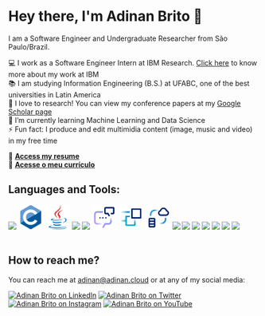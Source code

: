 # Hey there, I'm Adinan Brito 👋

I am a Software Engineer and Undergraduate Researcher from São Paulo/Brazil.

💻 I work as a Software Engineer Intern at IBM Research. [Click here](https://github.com/IBM/customized-voice-text-bot-for-whatsapp-telegram) to know more about my work at IBM <br>
📚 I am studying Information Engineering (B.S.) at UFABC, one of the best universities in Latin America <br>
🔭 I love to research! You can view my conference papers at my [Google Scholar page](https://scholar.google.com.br/citations?hl=pt-BR&user=Edvqr8cAAAAJ) <br>
🌱 I’m currently learning Machine Learning and Data Science <br>
⚡ Fun fact: I produce and edit multimidia content (image, music and video) in my free time

📄 [**Access my resume**](https://github.com/adinanabf/adinanabf/blob/main/Adinan_Filho_CV_english.pdf) <br>
📄 [**Acesse o meu currículo**](https://github.com/adinanabf/adinanabf/blob/main/Adinan_Filho_CV_ptbr.pdf)

## Languages and Tools:

[<img src='https://camo.githubusercontent.com/aa96ee3a3352c9c3c2161d3e95698d0885a277ab85d617fe77912627d37a3959/68747470733a2f2f6564656e742e6769746875622e696f2f537570657254696e7949636f6e732f696d616765732f7376672f707974686f6e2e737667' height='50'>](https://www.python.org/)
[<img src='./img/c_original_logo_icon_146611.svg' height='50'>](https://en.wikipedia.org/wiki/C_(programming_language))
[<img src='./img/java_original_logo_icon_146458.svg' height='50'>](https://www.java.com/)
[<img src='https://www.seekpng.com/png/detail/875-8753366_flask-framework-logo-svg.png' height='50'>](https://flask.palletsprojects.com/en/2.2.x/)
[<img src='https://www.svgrepo.com/download/349342/docker.svg' height='50'>](https://www.docker.com/)
[<img src='./img/WatsonAssistant-light.svg' height='50'>](https://www.ibm.com/products/watson-assistant) 
[<img src='./img/CodeEngine.svg' height='50'>](https://www.ibm.com/cloud/code-engine) 
[<img src='./img/Cloudant.svg' height='50'>](https://www.ibm.com/cloud/cloudant) 
[<img src='https://www.vectorlogo.zone/logos/twilio/twilio-tile.svg' height='50'>](https://www.twilio.com/docs/libraries/python)
[<img src='https://camo.githubusercontent.com/72e5df59529a42423d671ba4c02bfb327d917517bfff18595c5e5dc17a5abece/68747470733a2f2f6564656e742e6769746875622e696f2f537570657254696e7949636f6e732f696d616765732f7376672f68746d6c352e737667' height='50'>](https://en.wikipedia.org/wiki/HTML5)
[<img src='https://camo.githubusercontent.com/3913c59c7057f9c9a7f79d63c9753930e69790c8f90fbb375a78686e96165d29/68747470733a2f2f6564656e742e6769746875622e696f2f537570657254696e7949636f6e732f696d616765732f7376672f76697375616c73747564696f636f64652e737667' height='50'>](https://code.visualstudio.com/)
[<img src='https://www.adobe.com/content/dam/cc/icons/photoshop.svg' height='50'>](https://www.adobe.com/br/products/photoshop.html)
[<img src='https://www.adobe.com/content/dam/cc/icons/illustrator.svg' height='50'>]([https://www.adobe.com/products/illustrator.html)
[<img src='https://www.adobe.com/content/dam/cc/icons/premiere.svg' height='50'>](https://www.adobe.com/br/products/premiere.html)
[<img src='https://www.adobe.com/content/dam/cc/icons/aftereffects.svg' height='50'>](https://www.adobe.com/products/aftereffects.html)
<br><br>


## How to reach me?

You can reach me at [adinan@adinan.cloud](mailto:adinan@adinan.cloud) or at any of my social media:

[<img src='https://camo.githubusercontent.com/c8a9c5b414cd812ad6a97a46c29af67239ddaeae08c41724ff7d945fb4c047e5/68747470733a2f2f6564656e742e6769746875622e696f2f537570657254696e7949636f6e732f696d616765732f7376672f6c696e6b6564696e2e737667' alt='Adinan Brito on LinkedIn' height='40'>](https://www.linkedin.com/in/adinanfilho/)
[<img src='https://camo.githubusercontent.com/35b0b8bfbd8840f35607fb56ad0a139047fd5d6e09ceb060c5c6f0a5abd1044c/68747470733a2f2f6564656e742e6769746875622e696f2f537570657254696e7949636f6e732f696d616765732f7376672f747769747465722e737667' alt='Adinan Brito on Twitter' height='40'>](https://twitter.com/adinanbrito)
[<img src='https://camo.githubusercontent.com/c9dacf0f25a1489fdbc6c0d2b41cda58b77fa210a13a886d6f99e027adfbd358/68747470733a2f2f6564656e742e6769746875622e696f2f537570657254696e7949636f6e732f696d616765732f7376672f696e7374616772616d2e737667' alt='Adinan Brito on Instagram' height='40'>](https://instagram.com/adinanbrito)
[<img src='https://camo.githubusercontent.com/d54e97f5edde790381f7e62b217410df33e066a0dc8f692f2fc6b25fc1768b0c/68747470733a2f2f6564656e742e6769746875622e696f2f537570657254696e7949636f6e732f696d616765732f7376672f796f75747562652e737667' alt='Adinan Brito on YouTube' height='40'>](https://youtube.com/adinanalves)

<!--
[<img src='https://icons-for-free.com/iconfiles/svg/0/MongoDB-1329545826074381322.svg' height='50'>](https://www.mongodb.com/)
**adinanabf/adinanabf** is a ✨ _special_ ✨ repository because its `README.md` (this file) appears on your GitHub profile.

Here are some ideas to get you started:

- 🔭 I’m currently working on ...
- 🌱 I’m currently learning ...
- 👯 I’m looking to collaborate on ...
- 🤔 I’m looking for help with ...
- 💬 Ask me about ...
- 📫 How to reach me: ...
- 😄 Pronouns: ...
- ⚡ Fun fact: ...
-->
